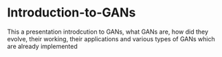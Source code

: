 # Introduction-to-GANs
This a presentation introdcution to GANs, what GANs are, how did they evolve, their working, their applications and various types of GANs which are already implemented
